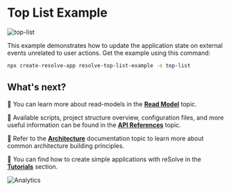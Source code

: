 # **Top List Example**

![top-list](https://user-images.githubusercontent.com/19663260/41165263-da21823c-6b45-11e8-9af4-f81b797d0b52.png)

This example demonstrates how to update the application state on external events unrelated to user actions. Get the example using this command:

```sh
npx create-resolve-app resolve-top-list-example -e top-list
```

## What's next?

📑 You can learn more about read-models in the [**Read Model**](https://github.com/reimagined/resolve/blob/master/docs/Read%20Model.md) topic.

📑 Available scripts, project structure overview, configuration files, and more useful information can be found in the [**API References**](https://github.com/reimagined/resolve/blob/master/docs/API%20References.md) topic.

📑 Refer to the [**Architecture**](https://github.com/reimagined/resolve/blob/master/docs/Architecture.md) documentation topic to learn more about common architecture building principles.

📑 You can find how to create simple applications with reSolve in the [**Tutorials**](https://github.com/reimagined/resolve/tree/master/docs/Tutorials) section.

![Analytics](https://ga-beacon.appspot.com/UA-118635726-1/examples-top-list-readme?pixel)
